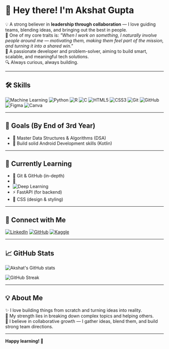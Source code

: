 # 👋 Hey there! I'm Akshat Gupta

💡 A strong believer in **leadership through collaboration** — I love guiding teams, blending ideas, and bringing out the best in people.  
🌟 One of my core traits is: _"When I work on something, I naturally involve people around me — motivating them, making them feel part of the mission, and turning it into a shared win."_  
🎯 A passionate developer and problem-solver, aiming to build smart, scalable, and meaningful tech solutions.  
🔍 Always curious, always building.

---


## 🛠 Skills

![Machine Learning](https://img.shields.io/badge/-Machine%20Learning-102C57?logo=scikit-learn&logoColor=white&style=for-the-badge)
![Python](https://img.shields.io/badge/-Python-3776AB?logo=python&logoColor=white&style=for-the-badge)
![R](https://img.shields.io/badge/-R-276DC3?logo=r&logoColor=white&style=for-the-badge)
![C](https://img.shields.io/badge/-C-00599C?logo=c&logoColor=white&style=for-the-badge)
![HTML5](https://img.shields.io/badge/-HTML5-E34F26?logo=html5&logoColor=white&style=for-the-badge)
![CSS3](https://img.shields.io/badge/-CSS3-1572B6?logo=css3&logoColor=white&style=for-the-badge)
![Git](https://img.shields.io/badge/-Git-F05032?logo=git&logoColor=white&style=for-the-badge)
![GitHub](https://img.shields.io/badge/-GitHub-181717?logo=github&logoColor=white&style=for-the-badge)
![Figma](https://img.shields.io/badge/-Figma-F24E1E?logo=figma&logoColor=white&style=for-the-badge)
![Canva](https://img.shields.io/badge/-Canva-00C4CC?logo=canva&logoColor=white&style=for-the-badge)



---

## 🎯 Goals (By End of 3rd Year)

- 📌 Master Data Structures & Algorithms (DSA)
- 📱 Build solid Android Development skills (Kotlin)


---

## 🚀 Currently Learning

- 🧠 Git & GitHub (in-depth)
- 🤖
- ![Deep Learning](https://img.shields.io/badge/-Deep%20Learning-FF6F00?logo=tensorflow&logoColor=white&style=for-the-badge)
- ⚡ FastAPI (for backend)
- 🎨 CSS (design & styling)

---

## 🔗 Connect with Me

[![LinkedIn](https://img.shields.io/badge/-LinkedIn-blue?style=for-the-badge&logo=linkedin&logoColor=white)](https://www.linkedin.com/in/akshat-gupta-6a27a331a/)
[![GitHub](https://img.shields.io/badge/-GitHub-black?style=for-the-badge&logo=github&logoColor=white)](https://github.com/akshat09105)
[![Kaggle](https://img.shields.io/badge/-Kaggle-20BEFF?style=for-the-badge&logo=kaggle&logoColor=white)](https://www.kaggle.com/akshat9105)

---

## 📈 GitHub Stats

![Akshat's GitHub stats](https://github-readme-stats.vercel.app/api?username=akshat09105&show_icons=true&theme=radical)

![GitHub Streak](https://github-readme-streak-stats.herokuapp.com?user=akshat09105&theme=radical&date_format=M%20j%5B%2C%20Y%5D)

---

## 💡 About Me

✨ I love building things from scratch and turning ideas into reality.  
🧠 My strength lies in breaking down complex topics and helping others.  
🤝 I believe in collaborative growth — I gather ideas, blend them, and build strong team directions.

---

**Happy learning! 🚀**
